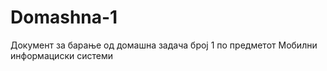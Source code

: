 # Domashna-1

Документ за барање од домашна задача број 1 по предметот Мобилни информациски системи 
